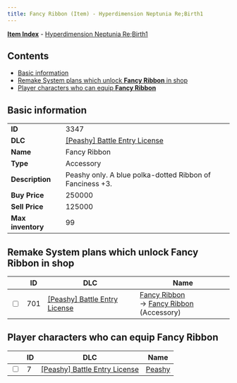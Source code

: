 ```yaml
---
title: Fancy Ribbon (Item) - Hyperdimension Neptunia Re;Birth1
---
```


[**Item Index**](/neptunia/rb1/item/index.html) - [Hyperdimension Neptunia Re;Birth1](/neptunia/rb1)

## Contents

- [Basic information](#basic-information)
- [Remake System plans which unlock **Fancy Ribbon** in shop](#remake-system-plans-which-unlock-fancy-ribbon-in-shop)
- [Player characters who can equip **Fancy Ribbon**](#player-characters-who-can-equip-fancy-ribbon)

## Basic information

|   |   |
| -- | -- |
| **ID** | 3347 |
| **DLC** | [[Peashy] Battle Entry License](/neptunia/rb1/dlc/8-peashy.html) |
| **Name** | Fancy Ribbon |
| **Type** | Accessory |
| **Description** | Peashy only. A blue polka-dotted Ribbon of Fanciness +3. |
| **Buy Price** | 250000 |
| **Sell Price** | 125000 |
| **Max inventory** | 99 |


## Remake System plans which unlock **Fancy Ribbon** in shop

|    | ID | DLC | Name |
| -- | -- | --- | ---- |
| <input type="checkbox" id="rb1-remake-8-701" class="trackbox" /> | 701 | [[Peashy] Battle Entry License](/neptunia/rb1/dlc/8-peashy.html) | [Fancy Ribbon](/neptunia/rb1/remake/8-701-fancy-ribbon.html)<br /> → [Fancy Ribbon](/neptunia/rb1/item/8-3347-fancy-ribbon.html) (Accessory) |


## Player characters who can equip **Fancy Ribbon**

|    | ID | DLC | Name |
| -- | -- | --- | ---- |
| <input type="checkbox" id="rb1-player-8-7" class="trackbox" /> | 7 | [[Peashy] Battle Entry License](/neptunia/rb1/dlc/8-peashy.html) | [Peashy](/neptunia/rb1/player/8-7-peashy.html) |

